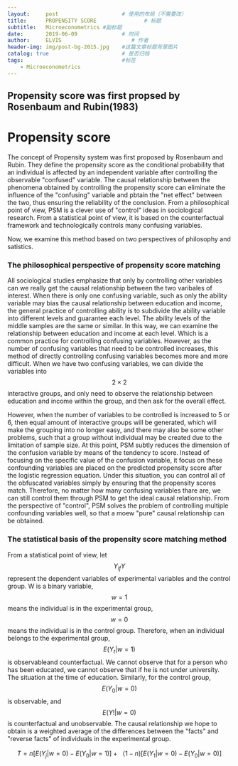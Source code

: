 ```yaml
---
layout:     post                    # 使用的布局（不需要改）
title:      PROPENSITY SCORE               # 标题 
subtitle:   Microeconometrics #副标题
date:       2019-06-09              # 时间
author:     ELVIS                      # 作者
header-img: img/post-bg-2015.jpg    #这篇文章标题背景图片
catalog: true                       # 是否归档
tags:                               #标签
    - Microeconometrics
---
```


## Propensity score was first propsed by Rosenbaum and Rubin(1983)



# Propensity score   

The concept of Propensity system was first proposed by Rosenbaum and Rubin. They define the propensity score as the conditional probability that an individual is affected by an independent variable after controlling the observable "confused" variable. The causal relationship between the phenomena obtained by controlling the propensity score can eliminate the influence of the "confusing" variable and pbtain the "net effect" between the two, thus ensuring the reliability of the conclusion. From a philosophical point of view, PSM is a clever use of "control" ideas in sociological research. From a statistical point of view, it is based on the counterfactual framework and technologically controls many confusing variables.   

Now, we examine this method based on two perspectives of philosophy and satistics.    

### The philosophical perspective of propensity score matching  

All sociological studies emphasize that only by controlling other variables can we really get the causal relationship between the two varibales of interest. When there is only one confusing variable, such as only the ability variable may bias the causal relationship between education and income, the general practice of controlling ability is to subdivide the ability variable into different levels and guarantee each level. The ability levels of the middle samples are the same or similar. In this way, we can examine the relationship between education and income at each level. Which is a common practice for controlling confusing variables. However, as the number of confusing variables that need to be controlled increases, this method of directly controlling confusing variables becomes more and more difficult. When we have two confusing variables, we can divide the variables into $$2\times 2$$ interactive groups, and only need to observe the relationship between education and income within the group, and then ask for the overall effect.   

However, when the number of variables to be controlled is increased to 5 or 6, then equal amount of interactive groups will be generated, which will make the grouping into no longer easy, and there may also be some other problems, such that a group without individual may be created due to the limitation of sample size. At this point, PSM subtly reduces the dimension of the confusion variable by means of the tendency to score. Instead of focusing on the specific value of the confusion variable, it focus on these confounding variables are placed on the predicted propensity score after the logistic regression equation. Under this situation, you can control all of the obfuscated variables simply by ensuring that the propensity scores match. Therefore, no matter how many confusing variables thare are, we can still control them through PSM to get the ideal causal relationship. From the perspective of "control", PSM solves the problem of controlling multiple confounding variables well, so that a moew "pure" causal relationship can be obtained.    

### The statistical basis of the propensity score matching method   

From a statistical point of view, let $$Y_{if}Y$$ represent the dependent variables of experimental variables and the control group. W is a binary variable, $$w=1$$ means the individual is in the experimental group, $$w=0$$ means the individual is in the control group. Therefore, when an individual belongs to the experimental group, $$E\left ( Y_{t}|w=1 \right )$$ is observableand counterfactual. We cannot observe that for a person who has been educated, we cannot observe that if he is not under university. The situation at the time of education. Similarly, for the control group, $$E\left ( Y_{0}|w=0 \right )$$ is observable, and $$E\left ( Y!|w=0 \right )$$ is counterfactual and unobservable. The causal relationship we hope to obtain is a weighted average of the differences between the "facts" and "reverse facts" of individuals in the experimental group.    

$$T = n\left [ E\left ( Y_{j}|w=0 \right )-E\left ( Y_{0}|w=1 \right ) \right ] + （1-n)\left [ E\left ( Y_{1}|w=0 \right )-E\left ( Y_{0}|w=0 \right ) \right ]$$

